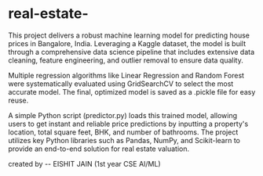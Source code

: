 # real-estate-
This project delivers a robust machine learning model for predicting house prices in Bangalore, India. Leveraging a Kaggle dataset, the model is built through a comprehensive data science pipeline that includes extensive data cleaning, feature engineering, and outlier removal to ensure data quality.

Multiple regression algorithms like Linear Regression and Random Forest were systematically evaluated using GridSearchCV to select the most accurate model. The final, optimized model is saved as a .pickle file for easy reuse.

A simple Python script (predictor.py) loads this trained model, allowing users to get instant and reliable price predictions by inputting a property's location, total square feet, BHK, and number of bathrooms. The project utilizes key Python libraries such as Pandas, NumPy, and Scikit-learn to provide an end-to-end solution for real estate valuation.

created by -- EISHIT JAIN (1st year CSE AI/ML) 
